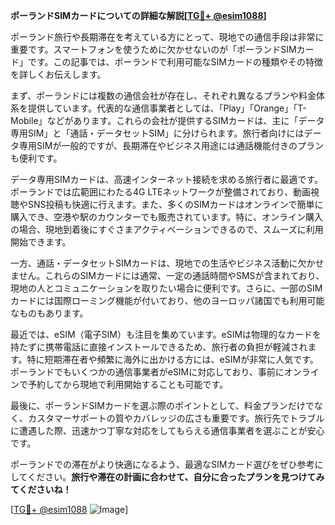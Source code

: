 **ポーランドSIMカードについての詳細な解説[[TG💪+ @esim1088](https://t.me/s/esim1088)]**

ポーランド旅行や長期滞在を考えている方にとって、現地での通信手段は非常に重要です。スマートフォンを使うために欠かせないのが「ポーランドSIMカード」です。この記事では、ポーランドで利用可能なSIMカードの種類やその特徴を詳しくお伝えします。

まず、ポーランドには複数の通信会社が存在し、それぞれ異なるプランや料金体系を提供しています。代表的な通信事業者としては、「Play」「Orange」「T-Mobile」などがあります。これらの会社が提供するSIMカードは、主に「データ専用SIM」と「通話・データセットSIM」に分けられます。旅行者向けにはデータ専用SIMが一般的ですが、長期滞在やビジネス用途には通話機能付きのプランも便利です。

データ専用SIMカードは、高速インターネット接続を求める旅行者に最適です。ポーランドでは広範囲にわたる4G LTEネットワークが整備されており、動画視聴やSNS投稿も快適に行えます。また、多くのSIMカードはオンラインで簡単に購入でき、空港や駅のカウンターでも販売されています。特に、オンライン購入の場合、現地到着後にすぐさまアクティベーションできるので、スムーズに利用開始できます。

一方、通話・データセットSIMカードは、現地での生活やビジネス活動に欠かせません。これらのSIMカードには通常、一定の通話時間やSMSが含まれており、現地の人とコミュニケーションを取りたい場合に便利です。さらに、一部のSIMカードには国際ローミング機能が付いており、他のヨーロッパ諸国でも利用可能なものもあります。

最近では、eSIM（電子SIM）も注目を集めています。eSIMは物理的なカードを持たずに携帯電話に直接インストールできるため、旅行者の負担が軽減されます。特に短期滞在者や頻繁に海外に出かける方には、eSIMが非常に人気です。ポーランドでもいくつかの通信事業者がeSIMに対応しており、事前にオンラインで予約してから現地で利用開始することも可能です。

最後に、ポーランドSIMカードを選ぶ際のポイントとして、料金プランだけでなく、カスタマーサポートの質やカバレッジの広さも重要です。旅行先でトラブルに遭遇した際、迅速かつ丁寧な対応をしてもらえる通信事業者を選ぶことが安心です。

ポーランドでの滞在がより快適になるよう、最適なSIMカード選びをぜひ参考にしてください。**旅行や滞在の計画に合わせて、自分に合ったプランを見つけてみてくださいね！**

[[TG💪+ @esim1088](https://t.me/s/esim1088) ![Image](https://i.postimg.cc/Y0z9fWf4/image.png)]